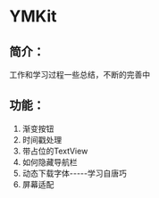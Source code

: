 # YMKit
## 简介：

工作和学习过程一些总结，不断的完善中

## 功能：

1. 渐变按钮
2. 时间戳处理
3. 带占位的TextView
4. 如何隐藏导航栏
5. 动态下载字体-----学习自唐巧
6. 屏幕适配

